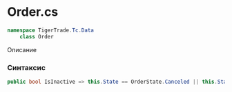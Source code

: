 
# Order.cs
```csharp
namespace TigerTrade.Tc.Data  
    class Order
```

Описание

### Синтаксис
```csharp
public bool IsInactive => this.State == OrderState.Canceled || this.State == OrderState.Completed;{}
```
